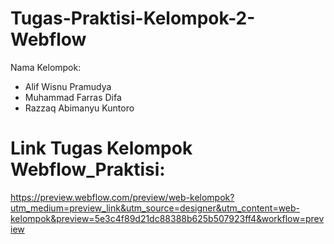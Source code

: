 # Tugas-Praktisi-Kelompok-2-Webflow
Nama Kelompok:
- Alif Wisnu Pramudya
- Muhammad Farras Difa
- Razzaq Abimanyu Kuntoro
# Link Tugas Kelompok Webflow_Praktisi:
https://preview.webflow.com/preview/web-kelompok?utm_medium=preview_link&utm_source=designer&utm_content=web-kelompok&preview=5e3c4f89d21dc88388b625b507923ff4&workflow=preview

